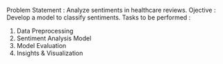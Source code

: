 Problem Statement : Analyze sentiments in healthcare reviews.
Ojective : Develop a model to classify sentiments.
Tasks to be performed : 
1. Data Preprocessing
2. Sentiment Analysis Model
3. Model Evaluation
4. Insights & Visualization
